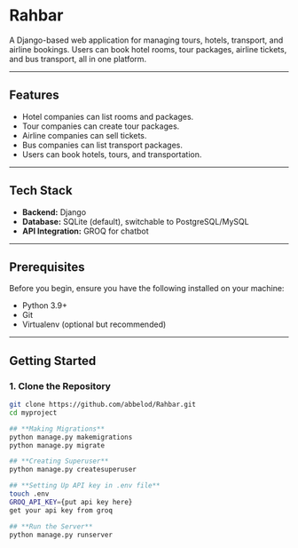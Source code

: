 # **Rahbar**

A Django-based web application for managing tours, hotels, transport, and airline bookings. Users can book hotel rooms, tour packages, airline tickets, and bus transport, all in one platform.

---

## **Features**
- Hotel companies can list rooms and packages.
- Tour companies can create tour packages.
- Airline companies can sell tickets.
- Bus companies can list transport packages.
- Users can book hotels, tours, and transportation.

---

## **Tech Stack**
- **Backend:** Django
- **Database:** SQLite (default), switchable to PostgreSQL/MySQL
- **API Integration:** GROQ for chatbot

---

## **Prerequisites**
Before you begin, ensure you have the following installed on your machine:
- Python 3.9+ 
- Git
- Virtualenv (optional but recommended)

---

## **Getting Started**

### **1. Clone the Repository**
```bash
git clone https://github.com/abbelod/Rahbar.git
cd myproject

## **Making Migrations**
python manage.py makemigrations
python manage.py migrate

## **Creating Superuser**
python manage.py createsuperuser

## **Setting Up API key in .env file**
touch .env
GROQ_API_KEY={put api key here}
get your api key from groq

## **Run the Server**
python manage.py runserver
